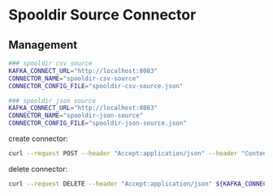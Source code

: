 # Spooldir Source Connector

## Management

```sh
### spooldir csv source
KAFKA_CONNECT_URL="http://localhost:8083"
CONNECTOR_NAME="spooldir-csv-source"
CONNECTOR_CONFIG_FILE="spooldir-csv-source.json"

### spooldir json source
KAFKA_CONNECT_URL="http://localhost:8083"
CONNECTOR_NAME="spooldir-json-source"
CONNECTOR_CONFIG_FILE="spooldir-json-source.json"
```

create connector:

```sh
curl --request POST --header "Accept:application/json" --header "Content-Type:application/json" --data @${CONNECTOR_CONFIG_FILE} ${KAFKA_CONNECT_URL}/connectors
```

delete connector:

```sh
curl --request DELETE --header "Accept:application/json" ${KAFKA_CONNECT_URL}/connectors/${CONNECTOR_NAME}
```
